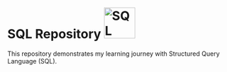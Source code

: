 # SQL Repository <picture>  <source media="(prefers-color-scheme: dark)" srcset="https://github.com/englands/SQL/blob/main/SQL-icon-black.svg" alt="SQL Icon by meaicon on Flaticon" width=70 align=right>  <source media="(prefers-color-scheme: light)" srcset="https://github.com/englands/SQL/blob/main/SQL-icon-white.svg" alt="SQL Icon by meaicon on Flaticon" width=70 align=right>  <img alt="SQL Icon by meaicon on Flaticon." > </picture>

This repository demonstrates my learning journey with Structured Query Language (SQL).
